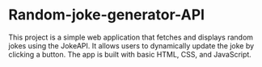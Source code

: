 # Random-joke-generator-API
This project is a simple web application that fetches and displays random jokes using the JokeAPI. It allows users to dynamically update the joke by clicking a button. The app is built with basic HTML, CSS, and JavaScript.
